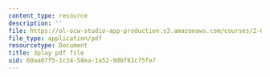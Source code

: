 ```yaml
---
content_type: resource
description: ''
file: https://ol-ocw-studio-app-production.s3.amazonaws.com/courses/2-003sc-engineering-dynamics-fall-2011/60aa07f51c3458ea1a529d6f81c75fe7_zlbbbA5Uuu8.pdf
file_type: application/pdf
resourcetype: Document
title: 3play pdf file
uid: 60aa07f5-1c34-58ea-1a52-9d6f81c75fe7
---
```

